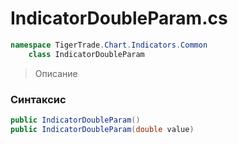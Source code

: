 
# IndicatorDoubleParam.cs
```csharp
namespace TigerTrade.Chart.Indicators.Common  
    class IndicatorDoubleParam
```

> Описание

### Синтаксис
```csharp
public IndicatorDoubleParam()
public IndicatorDoubleParam(double value)
```
